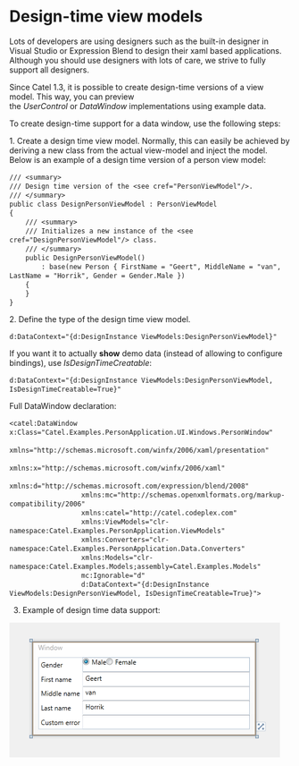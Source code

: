 # Design-time view models

Lots of developers are using designers such as the built-in designer in Visual Studio or Expression Blend to design their xaml based applications. Although you should use designers with lots of care, we strive to fully support all designers.

Since Catel 1.3, it is possible to create design-time versions of a view model. This way, you can preview the *UserControl* or *DataWindow* implementations using example data.

To create design-time support for a data window, use the following steps:

1. Create a design time view model. Normally, this can easily be achieved by deriving a new class from the actual view-model and inject the model. Below is an example of a design time version of a person view model:

```
/// <summary>
/// Design time version of the <see cref="PersonViewModel"/>.
/// </summary>
public class DesignPersonViewModel : PersonViewModel
{
    /// <summary>
    /// Initializes a new instance of the <see cref="DesignPersonViewModel"/> class.
    /// </summary>
    public DesignPersonViewModel()
        : base(new Person { FirstName = "Geert", MiddleName = "van", LastName = "Horrik", Gender = Gender.Male })
    {
    }
}
```

2. Define the type of the design time view model.

```
d:DataContext="{d:DesignInstance ViewModels:DesignPersonViewModel}"
```

If you want it to actually **show** demo data (instead of allowing to configure bindings), use *IsDesignTimeCreatable*:

```
d:DataContext="{d:DesignInstance ViewModels:DesignPersonViewModel, IsDesignTimeCreatable=True}"
```

Full DataWindow declaration:

```
<catel:DataWindow x:Class="Catel.Examples.PersonApplication.UI.Windows.PersonWindow"
                  xmlns="http://schemas.microsoft.com/winfx/2006/xaml/presentation"
                  xmlns:x="http://schemas.microsoft.com/winfx/2006/xaml" 
                  xmlns:d="http://schemas.microsoft.com/expression/blend/2008"
                  xmlns:mc="http://schemas.openxmlformats.org/markup-compatibility/2006"
                  xmlns:catel="http://catel.codeplex.com"
                  xmlns:ViewModels="clr-namespace:Catel.Examples.PersonApplication.ViewModels"
                  xmlns:Converters="clr-namespace:Catel.Examples.PersonApplication.Data.Converters"
                  xmlns:Models="clr-namespace:Catel.Examples.Models;assembly=Catel.Examples.Models" 
                  mc:Ignorable="d" 
                  d:DataContext="{d:DesignInstance ViewModels:DesignPersonViewModel, IsDesignTimeCreatable=True}">
```

3. Example of design time data support:

![](../../images/catel-mvvm/designers/design-time-view-models/wpf.png)